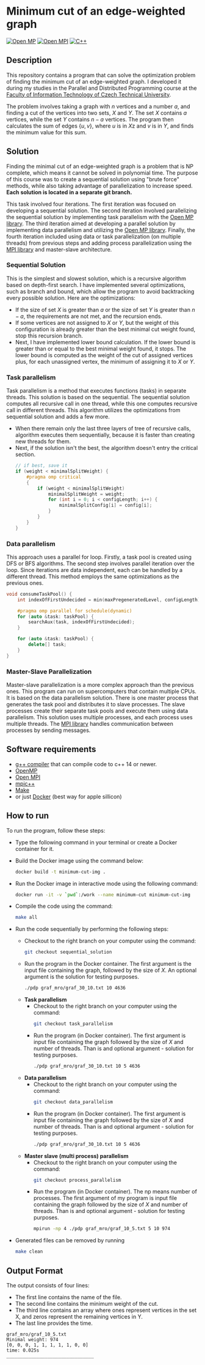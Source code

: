# Minimum cut of an edge-weighted graph

[![Open MP](https://img.shields.io/badge/open-MP-pgreen.svg)](https://www.openmp.org)
[![Open MPI](https://img.shields.io/badge/open-MPI-pgreen.svg)](https://www.open-mpi.org)
[![C++](https://img.shields.io/badge/C%2B%2B-00599C?style=flat&logo=c%2B%2B&logoColor=white)](https://en.cppreference.com/w/c/language)

## Description

This repository contains a program that can solve the optimization problem of finding the minimum cut of an edge-weighted graph. I developed it during my studies in the Parallel and Distributed Programming course at the [Faculty of Information Technology of Czech Technical University](https://fit.cvut.cz/cs).

The problem involves taking a graph with $n$ vertices and a number $a$, and finding a cut of the vertices into two sets, $X$ and $Y$. The set $X$ contains $a$ vertices, while the set $Y$ contains $n-a$ vertices. The program then calculates the sum of edges $\{u, v\}$, where $u$ is in $X$z and $v$ is in $Y$, and finds the minimum value for this sum.

## Solution

Finding the minimal cut of an edge-weighted graph is a problem that is NP complete, which means it cannot be solved in polynomial time. The purpose of this course was to create a sequential solution using "brute force" methods, while also taking advantage of parallelization to increase speed. **Each solution is located in a separate git branch.**

This task involved four iterations. The first iteration was focused on developing a sequential solution. The second iteration involved parallelizing the sequential solution by implementing task parallelism with the [Open MP library](https://www.openmp.org). The third iteration aimed at developing a parallel solution by implementing data parallelism and utilizing the [Open MP library](https://www.openmp.org). Finally, the fourth iteration included using data or task parallelization (on multiple threads) from previous steps and adding process parallelization using the [MPI library](https://www.open-mpi.org) and master-slave architecture.

### Sequential Solution

This is the simplest and slowest solution, which is a recursive algorithm based on depth-first search. I have implemented several optimizations, such as branch and bound, which allow the program to avoid backtracking every possible solution. Here are the optimizations:

-   If the size of set $X$ is greater than $a$ or the size of set $Y$ is greater than $n-a$, the requirements are not met, and the recursion ends.
-   If some vertices are not assigned to $X$ or $Y$, but the weight of this configuration is already greater than the best minimal cut weight found, stop this recursion branch.
-   Next, I have implemented lower bound calculation. If the lower bound is greater than or equal to the best minimal weight found, it stops. The lower bound is computed as the weight of the cut of assigned vertices plus, for each unassigned vertex, the minimum of assigning it to $X$ or $Y$.

### Task parallelism

Task parallelism is a method that executes functions (tasks) in separate threads. This solution is based on the sequential. The sequential solution computes all recursive call in one thread, while this one computes recursive call in different threads. This algorithm utilizes the optimizations from sequential solution and adds a few more.

-   When there remain only the last three layers of tree of recursive calls, algorithm executes them sequentially, because it is faster than creating new threads for them.
-   Next, if the solution isn't the best, the algorithm doesn't entry the critical section.
    ```c++
    // if best, save it
    if (weight < minimalSplitWeight) {
        #pragma omp critical
        {
            if (weight < minimalSplitWeight)
                minimalSplitWeight = weight;
                for (int i = 0; i < configLength; i++) {
                    minimalSplitConfig[i] = config[i];
                }
            }
        }
    }
    ```

### Data parallelism

This approach uses a parallel for loop. Firstly, a task pool is created using DFS or BFS algorithms. The second step involves parallel iteration over the loop. Since iterations are data independent, each can be handled by a different thread. This method employs the same optimizations as the previous ones.

```c++
void consumeTaskPool() {
    int indexOfFirstUndecided = min(maxPregeneratedLevel, configLength);

    #pragma omp parallel for schedule(dynamic)
    for (auto &task: taskPool) {
        searchAux(task, indexOfFirstUndecided);
    }

    for (auto &task: taskPool) {
        delete[] task;
    }
}
```

### Master-Slave Parallelization

Master-slave parallelization is a more complex approach than the previous ones. This program can run on supercomputers that contain multiple CPUs. It is based on the data parallelism solution. There is one master process that generates the task pool and distributes it to slave processes. The slave processes create their separate task pools and execute them using data parallelism. This solution uses multiple processes, and each process uses multiple threads. The [MPI library](https://www.open-mpi.org) handles communication between processes by sending messages.

## Software requirements

-   [g++ compiler](https://gcc.gnu.org) that can compile code to c++ 14 or newer.
-   [OpenMP](https://www.openmp.org)
-   [Open MPI](https://www.open-mpi.org)
-   [mpic++](https://www.open-mpi.org/doc/v3.0/man1/mpic++.1.php)
-   [Make](https://www.gnu.org/software/make/manual/make.html)
-   or just [Docker](https://www.docker.com) (best way for apple sillicon)

## How to run

To run the program, follow these steps:

-   Type the following command in your terminal or create a Docker container for it.
-   Build the Docker image using the command below:
    ```bash
    docker build -t minimum-cut-img .
    ```
-   Run the Docker image in interactive mode using the following command:
    ```bash
    docker run -it -v `pwd`:/work --name minimum-cut minimum-cut-img
    ```
-   Compile the code using the command:
    ```bash
    make all
    ```
-   Run the code sequentially by performing the following steps:

    -   Checkout to the right branch on your computer using the command:
        ```bash
        git checkout sequential_solution
        ```
    -   Run the program in the Docker container. The first argument is the input file containing the graph, followed by the size of $X$. An optional argument is the solution for testing purposes.
        ```bash
        ./pdp graf_mro/graf_30_10.txt 10 4636
        ```
    -   **Task parallelism**
        -   Checkout to the right branch on your computer using the command:
            ```bash
            git checkout task_parallelism
            ```
        -   Run the program (in Docker container). The first argument is input file containing the graph followed by the size of $X$ and number of threads. Than is and optional argument - solution for testing purposes.
            ```bash
            ./pdp graf_mro/graf_30_10.txt 10 5 4636
            ```
    -   **Data parallelism**
        -   Checkout to the right branch on your computer using the command:
            ```bash
            git checkout data_parallelism
            ```
        -   Run the program (in Docker container). The first argument is input file containing the graph followed by the size of $X$ and number of threads. Than is and optional argument - solution for testing purposes.
            ```bash
            ./pdp graf_mro/graf_30_10.txt 10 5 4636
            ```
    -   **Master slave (multi process) parallelism**
        -   Checkout to the right branch on your computer using the command:
            ```bash
            git checkout process_parallelism
            ```
        -   Run the program (in Docker container). The np means number of processes. The first argument of my program is input file containing the graph followed by the size of $X$ and number of threads. Than is and optional argument - solution for testing purposes.
            ```bash
            mpirun -np 4 ./pdp graf_mro/graf_10_5.txt 5 10 974
            ```

-   Generated files can be removed by running
    ```bash
    make clean
    ```

## Output Format

The output consists of four lines:

-   The first line contains the name of the file.
-   The second line contains the minimum weight of the cut.
-   The third line contains an array where ones represent vertices in the set X, and zeros represent the remaining vertices in Y.
-   The last line provides the time.

```
graf_mro/graf_10_5.txt
Minimal weight: 974
[0, 0, 0, 1, 1, 1, 1, 1, 0, 0]
time: 0.025s
________________________________
```
